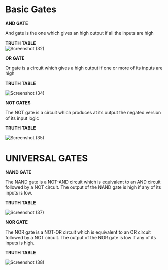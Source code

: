 # Basic Gates

**AND GATE**                   

And gate is the one which gives an high output if all the inputs are high          

**TRUTH TABLE**                                        
![Screenshot (32)](https://user-images.githubusercontent.com/80388673/130077100-238656e7-6b51-4b50-a2b6-d50a5e29d9a6.png)


**OR GATE**

Or gate is a circuit which gives a high output if one or more of its inputs are high


**TRUTH TABLE** 


![Screenshot (34)](https://user-images.githubusercontent.com/80388673/130077635-1ba6bf03-41dc-46ba-91ea-fa2ded528641.png)

**NOT GATES**

The NOT gate is a circuit which produces at its output the negated version of its input logic


**TRUTH TABLE** 


![Screenshot (35)](https://user-images.githubusercontent.com/80388673/130078286-e2ecfe49-17b8-4a2a-bb37-faaaf48c5160.png)

# UNIVERSAL GATES

**NAND GATE**

The NAND gate is a NOT-AND circuit which is equivalent to an AND circuit followed by a NOT circuit. The output of the NAND gate is high if any of its inputs is low.


**TRUTH TABLE** 


![Screenshot (37)](https://user-images.githubusercontent.com/80388673/130080135-8be2809e-cde6-4b5b-994a-c73abea49121.png)

**NOR GATE**

The NOR gate is a NOT-OR circuit which is equivalent to an OR circuit followed by a NOT circuit. The output of the NOR gate is low if any of its inputs is high.



**TRUTH TABLE** 

![Screenshot (38)](https://user-images.githubusercontent.com/80388673/130080938-d2b891ba-3e55-4c24-8133-873c38976384.png)





